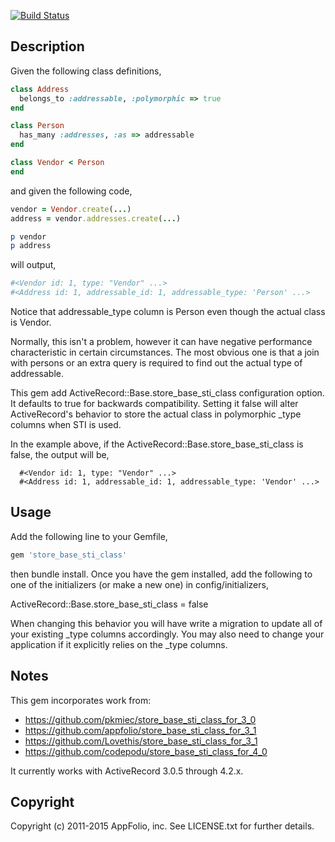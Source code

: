[![Build Status](https://travis-ci.org/appfolio/store_base_sti_class.svg?branch=master)](https://travis-ci.org/appfolio/store_base_sti_class)
## Description

Given the following class definitions,

```ruby
class Address
  belongs_to :addressable, :polymorphic => true
end

class Person
  has_many :addresses, :as => addressable
end

class Vendor < Person
end
```

and given the following code,

```ruby
vendor = Vendor.create(...)
address = vendor.addresses.create(...)

p vendor
p address
```

will output,

```ruby
#<Vendor id: 1, type: "Vendor" ...>
#<Address id: 1, addressable_id: 1, addressable_type: 'Person' ...>
```

Notice that addressable_type column is Person even though the actual class is Vendor.

Normally, this isn't a problem, however it can have negative performance characteristic in certain circumstances. The most obvious one is that
a join with persons or an extra query is required to find out the actual type of addressable.

This gem add ActiveRecord::Base.store_base_sti_class configuration option. It defaults to true for backwards compatibility. Setting it false will alter ActiveRecord's behavior to store the actual class in polymorphic _type columns when STI is used.

In the example above, if the ActiveRecord::Base.store_base_sti_class is false, the output will be,
```
  #<Vendor id: 1, type: "Vendor" ...>
  #<Address id: 1, addressable_id: 1, addressable_type: 'Vendor' ...>
```

## Usage

Add the following line to your Gemfile,

```ruby
gem 'store_base_sti_class'
```

then bundle install. Once you have the gem installed, add the following to one of the initializers (or make a new one) in config/initializers,

  ActiveRecord::Base.store_base_sti_class = false

When changing this behavior you will have write a migration to update all of your existing _type columns accordingly. You may also need to change your application if it explicitly relies on the _type columns.

## Notes

This gem incorporates work from:
- https://github.com/pkmiec/store_base_sti_class_for_3_0
- https://github.com/appfolio/store_base_sti_class_for_3_1
- https://github.com/Lovethis/store_base_sti_class_for_3_1
- https://github.com/codepodu/store_base_sti_class_for_4_0

It currently works with ActiveRecord 3.0.5 through 4.2.x.

## Copyright

Copyright (c) 2011-2015 AppFolio, inc. See LICENSE.txt for
further details.


